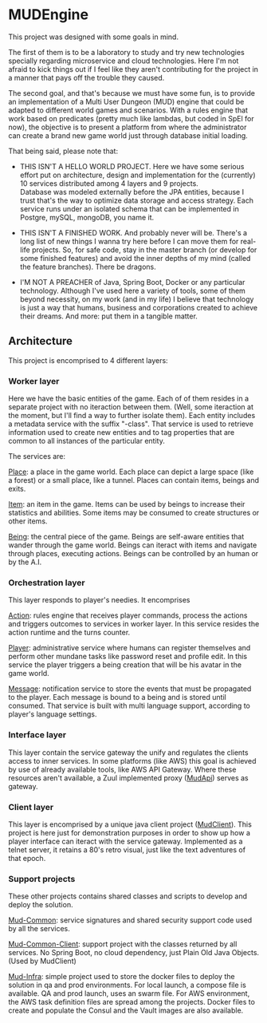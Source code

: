# MUDEngine

This project was designed with some goals in mind.

The first of them is to be a laboratory to study and try new technologies 
specially regarding microservice and cloud technologies.
Here I'm not afraid to kick things out if I feel like they aren't contributing
for the project in a manner that pays off the trouble they caused.

The second goal, and that's because we must have some fun, is to provide an
implementation of a Multi User Dungeon (MUD) engine that could be adapted to
different world games and scenarios.  With a rules engine that work based on
predicates (pretty much like lambdas, but coded in SpEl for now), the 
objective is to present a platform from where the administrator can create a 
brand new game world just through database initial loading.

That being said, please note that:

- THIS ISN'T A HELLO WORLD PROJECT.
Here we have some serious effort put on architecture, design and implementation
for the (currently) 10 services distributed among 4 layers and 9 projects.  
Database was modeled externally before the JPA entities, because I trust that's
the way to optimize data storage and access strategy.  Each service runs under 
an isolated schema that can be implemented in Postgre, mySQL, mongoDB, you name
it.


- THIS ISN'T A FINISHED WORK.
And probably never will be.  There's a long list of new things I wanna try here
before I can move them for real-life projects.  So, for safe code, stay in the
master branch (or develop for some finished features) and avoid the inner
depths of my mind (called the feature branches).  There be dragons.

- I'M NOT A PREACHER of Java, Spring Boot, Docker or any particular technology.
Although I've used here a variety of tools, some of them beyond necessity, on
my work (and in my life) I believe that technology is just a way that humans,
business and corporations created to achieve their dreams.  And more: put them
in a tangible matter.



## Architecture


This project is encomprised to 4 different layers:


### Worker layer

Here we have the basic entities of the game.  Each of of them resides in a
separate project with no iteraction between them.  (Well, some iteraction at
the moment, but I'll find a way to further isolate them).
Each entity includes a metadata service with the suffix "-class".  That
service is used to retrieve information used to create new entities and to
tag properties that are common to all instances of the particular entity.

The services are:

[Place](mud-world): a place in the game world.  Each place can depict a large space (like
a forest) or a small place, like a tunnel.  Places can contain items, beings
and exits.

[Item](mud-item): an item in the game.  Items can be used by beings to increase their
statistics and abilities.  Some items may be consumed to create structures
or other items.

[Being](mud-being): the central piece of the game.  Beings are self-aware entities that
wander through the game world.  Beings can iteract with items and navigate
through places, executing actions.  Beings can be controlled by an human
or by the A.I.



### Orchestration layer

This layer responds to player's needies.  It encomprises

[Action](mud-action): rules engine that receives player commands, process the actions and
triggers outcomes to services in worker layer.  In this service resides the
action runtime and the turns counter.

[Player](mud-player): administrative service where humans can register themselves and perform
other mundane tasks like password reset and profile edit.
In this service the player triggers a being creation that will be his avatar
in the game world.

[Message](mud-message): notification service to store the events that must be propagated to
the player.  Each message is bound to a being and is stored until consumed.
That service is built with multi language support, according to player's
language settings.


### Interface layer

This layer contain the service gateway the unify and regulates the clients
access to inner services.  In some platforms (like AWS) this goal is achieved
by use of already available tools, like AWS API Gateway.  Where these resources
aren't available, a Zuul implemented proxy ([MudApi](mud-api)) serves as gateway.


### Client layer

This layer is encomprised by a unique java client project ([MudClient](mud-client)).
This project is here just for demonstration purposes in order to show up how a 
player interface can iteract with the service gateway.
Implemented as a telnet server, it retains a 80's retro visual, just like the
text adventures of that epoch.


### Support projects

These other projects contains shared classes and scripts to develop and deploy
the solution.


[Mud-Common](mud-common): service signatures and shared security support code used by all
the services.

[Mud-Common-Client](mud-common-client): support project with the classes returned by all services.
No Spring Boot, no cloud dependency, just Plain Old Java Objects.
(Used by MudClient)

[Mud-Infra](mud-infra): simple project used to store the docker files to deploy the solution
in qa and prod environments.  For local launch, a compose file is available.
QA and prod launch, uses an swarm file.  For AWS environment, the AWS task
definition files are spread among the projects.
Docker files to create and populate the Consul and the Vault images are also
available.
